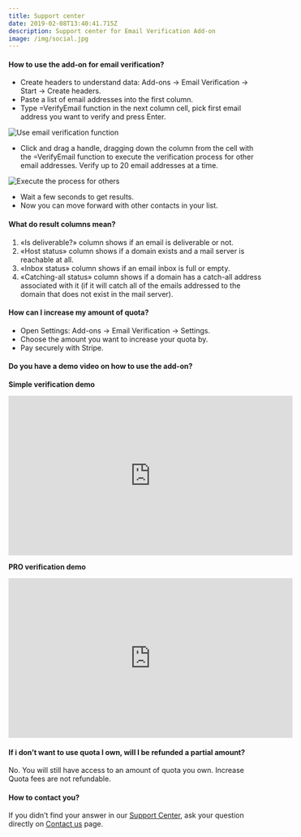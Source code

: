 ```yaml
---
title: Support center
date: 2019-02-08T13:40:41.715Z
description: Support center for Email Verification Add-on
image: /img/social.jpg
---
```

#### How to use the add-on for email verification?

* Create headers to understand data: Add-ons -> Email Verification -> Start -> Create headers.
* Paste a list of email addresses into the first column.
* Type =VerifyEmail function in the next column cell, pick first email address you want to verify and press Enter.

![Use email verification function](/img/h2.png "Use email verification function")

* Click and drag a handle, dragging down the column from the cell with the =VerifyEmail function to execute the verification process for other email addresses. Verify up to 20 email addresses at a time.

![Execute the process for others](/img/h3.png "Execute the process for others")

* Wait a few seconds to get results.
* Now you can move forward with other contacts in your list.

#### What do result columns mean?

1. «Is deliverable?» column shows if an email is deliverable or not.
2. «Host status» column shows if a domain exists and a mail server is reachable at all.
3. «Inbox status» column shows if an email inbox is full or empty.
4. «Catching-all status» column shows if a domain has a catch-all address associated with it (if it will catch all of the emails addressed to the domain that does not exist in the mail server).

#### How can I increase my amount of quota?

* Open Settings: Add-ons -> Email Verification -> Settings.
* Choose the amount you want to increase your quota by.
* Pay securely with Stripe.

#### Do you have a demo video on how to use the add-on?

**Simple verification demo**

<iframe width="560" height="315" src="https://www.youtube.com/embed/dE_RdQYI7dc?controls=0&showinfo=0&modestbranding=1&rel=0" frameborder="0" allowfullscreen></iframe>

**PRO verification demo**

<iframe width="560" height="315" src="https://www.youtube.com/embed/5zGOkxkhs8s?controls=0&showinfo=0&modestbranding=1&rel=0" frameborder="0" allowfullscreen></iframe>

#### If i don’t want to use quota I own, will I be refunded a partial amount?

No. You will still have access to an amount of quota you own. Increase Quota fees are not refundable.

#### How to contact you?

If you didn’t find your answer in our [Support Center](https://emailverificationaddon.com/help/), ask your question directly on [Contact us](https://emailverificationaddon.com/contact/) page.
